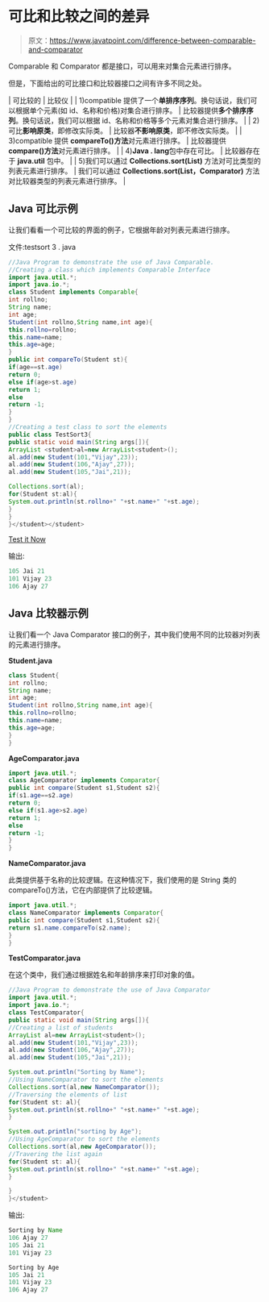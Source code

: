 # 可比和比较之间的差异

> 原文：<https://www.javatpoint.com/difference-between-comparable-and-comparator>

Comparable 和 Comparator 都是接口，可以用来对集合元素进行排序。

但是，下面给出的可比接口和比较器接口之间有许多不同之处。

| 可比较的 | 比较仪 |
| 1)compatible 提供了一个**单排序序列**。换句话说，我们可以根据单个元素(如 id、名称和价格)对集合进行排序。 | 比较器提供**多个排序序列**。换句话说，我们可以根据 id、名称和价格等多个元素对集合进行排序。 |
| 2)可比**影响原类**，即修改实际类。 | 比较器**不影响原类**，即不修改实际类。 |
| 3)compatible 提供 **compareTo()方法**对元素进行排序。 | 比较器提供 **compare()方法**对元素进行排序。 |
| 4)**Java . lang**包中存在可比。 | 比较器存在于 **java.util** 包中。 |
| 5)我们可以通过 **Collections.sort(List)** 方法对可比类型的列表元素进行排序。 | 我们可以通过 **Collections.sort(List，Comparator)** 方法对比较器类型的列表元素进行排序。 |

## Java 可比示例

让我们看看一个可比较的界面的例子，它根据年龄对列表元素进行排序。

文件:testsort 3 . java

```java
//Java Program to demonstrate the use of Java Comparable.
//Creating a class which implements Comparable Interface
import java.util.*;
import java.io.*;
class Student implements Comparable{
int rollno;
String name;
int age;
Student(int rollno,String name,int age){
this.rollno=rollno;
this.name=name;
this.age=age;
}
public int compareTo(Student st){
if(age==st.age)
return 0;
else if(age>st.age)
return 1;
else
return -1;
}
}
//Creating a test class to sort the elements
public class TestSort3{
public static void main(String args[]){
ArrayList <student>al=new ArrayList<student>();
al.add(new Student(101,"Vijay",23));
al.add(new Student(106,"Ajay",27));
al.add(new Student(105,"Jai",21));

Collections.sort(al);
for(Student st:al){
System.out.println(st.rollno+" "+st.name+" "+st.age);
}
}
}</student></student> 
```

[Test it Now](https://www.javatpoint.com/opr/test.jsp?filename=TestSort3)

输出:

```java
105 Jai 21
101 Vijay 23
106 Ajay 27

```

## Java 比较器示例

让我们看一个 Java Comparator 接口的例子，其中我们使用不同的比较器对列表的元素进行排序。

**Student.java**

```java
class Student{
int rollno;
String name;
int age;
Student(int rollno,String name,int age){
this.rollno=rollno;
this.name=name;
this.age=age;
}
}

```

**AgeComparator.java**

```java
import java.util.*;
class AgeComparator implements Comparator{
public int compare(Student s1,Student s2){
if(s1.age==s2.age)
return 0;
else if(s1.age>s2.age)
return 1;
else
return -1;
}
} 
```

**NameComparator.java**

此类提供基于名称的比较逻辑。在这种情况下，我们使用的是 String 类的 compareTo()方法，它在内部提供了比较逻辑。

```java
import java.util.*;
class NameComparator implements Comparator{
public int compare(Student s1,Student s2){
return s1.name.compareTo(s2.name);
}
} 
```

**TestComparator.java**

在这个类中，我们通过根据姓名和年龄排序来打印对象的值。

```java
//Java Program to demonstrate the use of Java Comparator
import java.util.*;
import java.io.*;
class TestComparator{
public static void main(String args[]){
//Creating a list of students
ArrayList al=new ArrayList<student>();
al.add(new Student(101,"Vijay",23));
al.add(new Student(106,"Ajay",27));
al.add(new Student(105,"Jai",21));

System.out.println("Sorting by Name");
//Using NameComparator to sort the elements
Collections.sort(al,new NameComparator());
//Traversing the elements of list
for(Student st: al){
System.out.println(st.rollno+" "+st.name+" "+st.age);
}

System.out.println("sorting by Age");
//Using AgeComparator to sort the elements
Collections.sort(al,new AgeComparator());
//Travering the list again
for(Student st: al){
System.out.println(st.rollno+" "+st.name+" "+st.age);
}

}
}</student> 
```

输出:

```java
Sorting by Name
106 Ajay 27
105 Jai 21
101 Vijay 23

Sorting by Age       
105 Jai 21
101 Vijay 23
106 Ajay 27

```